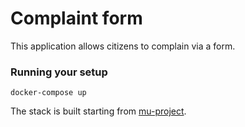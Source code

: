 # Complaint form

This application allows citizens to complain via a form.

### Running your setup

  ```
  docker-compose up
  ```

  The stack is built starting from [mu-project](https://github.com/mu-semtech/mu-project).

